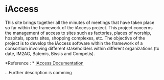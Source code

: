 # iAccess

This site brings together all the minutes of meetings that have taken place so far within the framework of the iAccess project. This project concerns the management of access to sites such as factories, places of worship, hospitals, sports sites, shopping complexes, etc. The objective of the project is to develop the iAccess software within the framework of a consortium involving different stakeholders within different organizations (to date, IM2AG, Batemis, Bissis and Competis).

*Reference : * [iAccess Documentation](https://iaccess.readthedocs.io/fr/latest/index.html)

...Further description is comming
